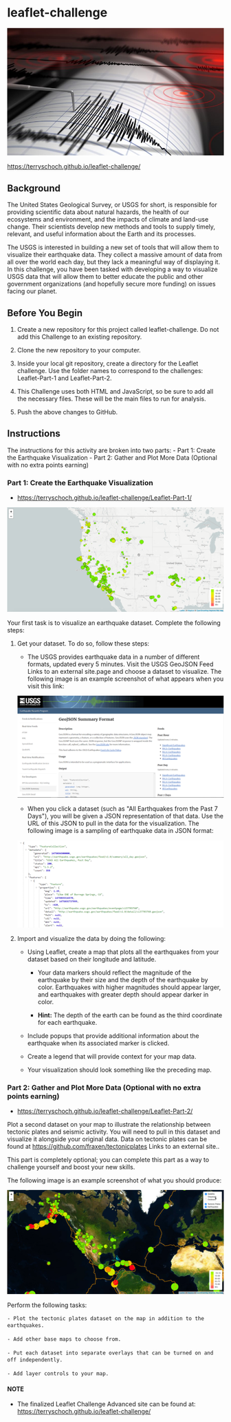 # leaflet-challenge

![1-Earthquake](https://github.com/terryschoch/leaflet-challenge/blob/main/images/1-Earthquake.jpeg)

https://terryschoch.github.io/leaflet-challenge/

## Background
The United States Geological Survey, or USGS for short, is responsible for providing scientific data about natural hazards, the health of our ecosystems and environment, and the impacts of climate and land-use change. Their scientists develop new methods and tools to supply timely, relevant, and useful information about the Earth and its processes.

The USGS is interested in building a new set of tools that will allow them to visualize their earthquake data. They collect a massive amount of data from all over the world each day, but they lack a meaningful way of displaying it. In this challenge, you have been tasked with developing a way to visualize USGS data that will allow them to better educate the public and other government organizations (and hopefully secure more funding) on issues facing our planet.

## Before You Begin
1. Create a new repository for this project called leaflet-challenge. Do not add this Challenge to an existing repository.

2. Clone the new repository to your computer.

3. Inside your local git repository, create a directory for the Leaflet challenge. Use the folder names to correspond to the challenges: Leaflet-Part-1 and Leaflet-Part-2.

4. This Challenge uses both HTML and JavaScript, so be sure to add all the necessary files. These will be the main files to run for analysis.

5. Push the above changes to GitHub.


## Instructions
The instructions for this activity are broken into two parts:
    - Part 1: Create the Earthquake Visualization
    - Part 2: Gather and Plot More Data (Optional with no extra points earning)


### Part 1: Create the Earthquake Visualization
- https://terryschoch.github.io/leaflet-challenge/Leaflet-Part-1/

![2-BasicMap](https://github.com/terryschoch/leaflet-challenge/blob/main/images/2-BasicMap.jpeg)

Your first task is to visualize an earthquake dataset. Complete the following steps:
1. Get your dataset. To do so, follow these steps:
    - The USGS provides earthquake data in a number of different formats, updated every 5 minutes. Visit the USGS GeoJSON Feed Links to an external site.page and choose a dataset to visualize. The following image is an example screenshot of what appears when you visit this link:

    ![3-Data](https://github.com/terryschoch/leaflet-challenge/blob/main/images/3-Data.jpeg)


    - When you click a dataset (such as "All Earthquakes from the Past 7 Days"), you will be given a JSON representation of that data. Use the URL of this JSON to pull in the data for the visualization. The following image is a sampling of earthquake data in JSON format:

    ![4-JSON](https://github.com/terryschoch/leaflet-challenge/blob/main/images/4-JSON.jpeg)

2. Import and visualize the data by doing the following:
    - Using Leaflet, create a map that plots all the earthquakes from your dataset based on their longitude and latitude.

        - Your data markers should reflect the magnitude of the earthquake by their size and the depth of the earthquake by color. Earthquakes with higher magnitudes should appear larger, and earthquakes with greater depth should appear darker in color.

        - **Hint:** The depth of the earth can be found as the third coordinate for each earthquake.

    - Include popups that provide additional information about the earthquake when its associated marker is clicked.

     - Create a legend that will provide context for your map data.

     - Your visualization should look something like the preceding map.


### Part 2: Gather and Plot More Data (Optional with no extra points earning)
- https://terryschoch.github.io/leaflet-challenge/Leaflet-Part-2/

Plot a second dataset on your map to illustrate the relationship between tectonic plates and seismic activity. You will need to pull in this dataset and visualize it alongside your original data. Data on tectonic plates can be found at https://github.com/fraxen/tectonicplates Links to an external site..

This part is completely optional; you can complete this part as a way to challenge yourself and boost your new skills.

The following image is an example screenshot of what you should produce:

![5-Advanced](https://github.com/terryschoch/leaflet-challenge/blob/main/images/5-Advanced.jpeg)

Perform the following tasks:

    - Plot the tectonic plates dataset on the map in addition to the earthquakes.

    - Add other base maps to choose from.

    - Put each dataset into separate overlays that can be turned on and off independently.

    - Add layer controls to your map.



#### **NOTE**
- The finalized Leaflet Challenge Advanced site can be found at: https://terryschoch.github.io/leaflet-challenge/